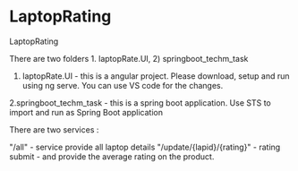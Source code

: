 # LaptopRating
LaptopRating

There are two folders 1. laptopRate.UI, 2) springboot_techm_task

1. laptopRate.UI - this is a angular project.
Please download, setup and run using ng serve. You can use VS code for the changes.

2.springboot_techm_task - this is a spring boot application. Use STS to import and run as Spring Boot application

There are two services :

"/all" - service provide all laptop details	
"/update/{lapid}/{rating}" - rating submit - and provide the average rating on the product.


